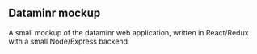 ## Dataminr mockup

A small mockup of the dataminr web application, written in React/Redux with a small Node/Express backend
